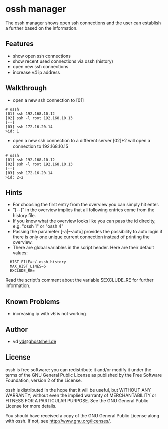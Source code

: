 
ossh manager
=============

The ossh manager shows open ssh connections and the user can establish a further based on the information.

Features
-------

* show open ssh connections
* show recent used connections via ossh (history)
* open new ssh connections
* increase v4 ip address

Walkthrough
-------

* open a new ssh connection to [01]
```
# ossh
[01] ssh 192.168.10.12
[02] ssh -l root 192.168.10.13
[--]
[03] ssh 172.16.20.14
>id: 1
```

* open a new ssh connection to a different server [02]+2 will open a connection to 192.168.10.15
```
# ossh
[01] ssh 192.168.10.12
[02] ssh -l root 192.168.10.13
[--]
[03] ssh 172.16.20.14
>id: 2+2
```

Hints
-------

* For choosing the first entry from the overview you can simply hit enter.
* "[--]" in the overview implies that all following entries come from the history file.
* If you know what the overview looks like you can pass the id direclty, e.g. "ossh 1" or "ossh 4"
* Passing the parameter [-a|--auto] provides the possibility to auto login if
  there is only one unique current connection instead of printing the overview.
* There are global variables in the script header. Here are their default values:
```
  HIST_FILE=~/.ossh_history
  MAX_HIST_LINES=6
  EXCLUDE_RE=
```
  Read the script's comment about the variable $EXCLUDE_RE for further information.

Known Problems
-------

* increasing ip with v6 is not working

Author
-------

* vd <vd@ghostshell.de>

License
-------

ossh is free software: you can redistribute it and/or modify
it under the terms of the GNU General Public License as published by
the Free Software Foundation, version 2 of the License.

ossh is distributed in the hope that it will be useful,
but WITHOUT ANY WARRANTY; without even the implied warranty of
MERCHANTABILITY or FITNESS FOR A PARTICULAR PURPOSE.  See the
GNU General Public License for more details.

You should have received a copy of the GNU General Public License
along with ossh.  If not, see <http://www.gnu.org/licenses/>.

